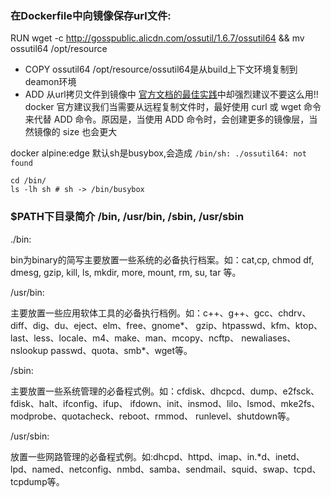### 在Dockerfile中向镜像保存url文件:  
RUN wget -c http://gosspublic.alicdn.com/ossutil/1.6.7/ossutil64 && mv ossutil64 /opt/resource  

* COPY ossutil64 /opt/resource/ossutil64是从build上下文环境复制到deamon环境  
* ADD 从url拷贝文件到镜像中 [官方文档的最佳实践](https://docs.docker.com/develop/develop-images/dockerfile_best-practices/#add-or-copy)中却强烈建议不要这么用!!
docker 官方建议我们当需要从远程复制文件时，最好使用 curl 或 wget 命令来代替 ADD 命令。原因是，当使用 ADD 命令时，会创建更多的镜像层，当然镜像的 size 也会更大

docker alpine:edge 默认sh是busybox,会造成 `/bin/sh: ./ossutil64: not found`
```
cd /bin/
ls -lh sh # sh -> /bin/busybox
```

### $PATH下目录简介 /bin, /usr/bin, /sbin, /usr/sbin
./bin:

bin为binary的简写主要放置一些系统的必备执行档案。如：cat,cp, chmod df, dmesg, gzip, kill, ls, mkdir, more, mount, rm, su, tar 等。

/usr/bin:

主要放置一些应用软体工具的必备执行档例。如：c++、g++、gcc、chdrv、diff、dig、du、eject、elm、free、gnome*、 gzip、htpasswd、kfm、ktop、last、less、locale、m4、make、man、mcopy、ncftp、 newaliases、nslookup passwd、quota、smb*、wget等。 

/sbin:

主要放置一些系统管理的必备程式例。如：cfdisk、dhcpcd、dump、e2fsck、fdisk、halt、ifconfig、ifup、 ifdown、init、insmod、lilo、lsmod、mke2fs、modprobe、quotacheck、reboot、rmmod、 runlevel、shutdown等。 

/usr/sbin:

放置一些网路管理的必备程式例。如:dhcpd、httpd、imap、in.*d、inetd、lpd、named、netconfig、nmbd、samba、sendmail、squid、swap、tcpd、tcpdump等。
